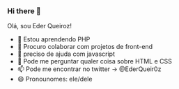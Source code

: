 ### Hi there 👋

Olá, sou Eder Queiroz!


<!-- - 🔭 I’m currently working on ... -->
- 🌱 Estou aprendendo PHP
- 👯 Procuro colaborar com projetos de front-end
- 🤔 preciso de ajuda com javascript
- 💬 Pode me perguntar qualer coisa sobre HTML e CSS
- 📫 Pode me encontrar no twitter -> @EderQueir0z
- 😄 Pronounomes: ele/dele
<!-- - ⚡ Fato engraçado:  -->